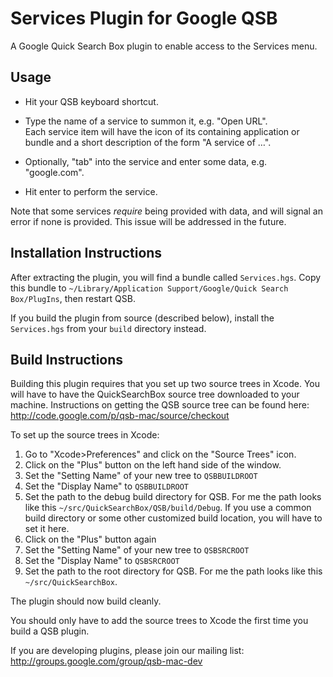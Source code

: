 # Services Plugin for Google QSB

A Google Quick Search Box plugin to enable access to the Services menu.

## Usage

* Hit your QSB keyboard shortcut.

* Type the name of a service to summon it, e.g. "Open URL".  
  Each service item will have the icon of its containing application or bundle
  and a short description of the form "A service of …".

* Optionally, "tab" into the service and enter some data, e.g. "google.com".

* Hit enter to perform the service.

Note that some services _require_ being provided with data, and will signal an
error if none is provided. This issue will be addressed in the future.

## Installation Instructions

After extracting the plugin, you will find a bundle called `Services.hgs`.
Copy this bundle to `~/Library/Application Support/Google/Quick Search
Box/PlugIns`, then restart QSB.

If you build the plugin from source (described below), install the
`Services.hgs` from your `build` directory instead.

## Build Instructions

Building this plugin requires that you set up two source trees in Xcode. You
will have to have the QuickSearchBox source tree downloaded to your machine.
Instructions on getting the QSB source tree can be found here:
http://code.google.com/p/qsb-mac/source/checkout

To set up the source trees in Xcode:

1. Go to "Xcode>Preferences" and click on the "Source Trees" icon.
2. Click on the "Plus" button on the left hand side of the window.
3. Set the "Setting Name" of your new tree to `QSBBUILDROOT`
4. Set the "Display Name" to `QSBBUILDROOT`
5. Set the path to the debug build directory for QSB. For me the path looks 
   like this `~/src/QuickSearchBox/QSB/build/Debug`. If you use a common build
   directory or some other customized build location, you will have to set it
   here.
6. Click on the "Plus" button again
7. Set the "Setting Name" of your new tree to `QSBSRCROOT`
8. Set the "Display Name" to `QSBSRCROOT`
9. Set the path to the root directory for QSB. For me the path looks 
   like this `~/src/QuickSearchBox`.

The plugin should now build cleanly.

You should only have to add the source trees to Xcode the first time you 
build a QSB plugin.

If you are developing plugins, please join our mailing list:
http://groups.google.com/group/qsb-mac-dev
